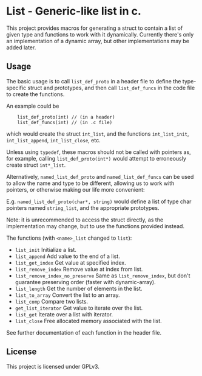 # List - Generic-like list in c.

This project provides macros for generating a struct to contain a list of given type and functions to work with it dynamically. Currently there's only an implementation of a dynamic array, but other implementations may be added later.

## Usage
                                           
The basic usage is to call `list_def_proto` in a header file to define the type-specific struct
and prototypes, and then call `list_def_funcs` in the code file to create the functions.

An example could be

```
	list_def_proto(int)	// (in a header)
	list_def_funcs(int)	// (in .c file)
```

which would create the struct `int_list`, and the functions `int_list_init`, `int_list_append`,
`int_list_close`, etc.
                                                                                                              
Unless using `typedef`, these macros should not be called with pointers as, for example,
calling `list_def_proto(int*)` would attempt to erroneously create struct `int*_list`.
                                                                                                              
Alternatively, `named_list_def_proto` and `named_list_def_funcs` can be used to allow the name and
type to be different, allowing us to work with pointers, or otherwise making our life more
convenient:

E.g. `named_list_def_proto(char*, string)` would define a list of type char pointers named
`string_list`, and the appropriate prototypes.
                                                                                                              
Note: it is unrecommended to access the struct directly, as the implementation may change, but to
use the functions provided instead.
                                                                                                              
The functions (with `<name>_list` changed to `list`):
                                                                                                              
- `list_init`				        Initialize a list.
- `list_append`				        Add value to the end of a list.
- `list_get_index`                  Get value at specified index.
- `list_remove_index`				Remove value at index from list.
- `list_remove_index_no_preserve`	Same as `list_remove_index`, but don't guarantee preserving order (faster with dynamic-array).
- `list_length`				        Get the number of elements in the list.
- `list_to_array`			        Convert the list to an array.
- `list_comp`				        Compare two lists.
- `get_list_iterator`		        Get value to iterate over the list.
- `list_get`                        Iterate over a list with iterator.
- `list_close`                      Free allocated memory associated with the list.
                                                                                                               
See further documentation of each function in the header file.

## License

This project is licensed under GPLv3.
